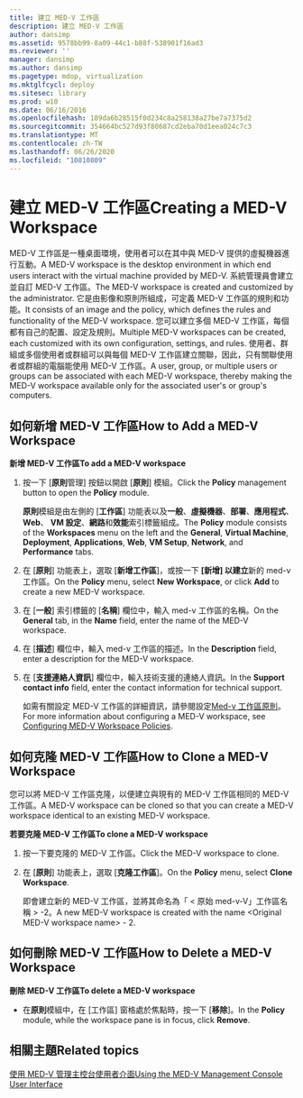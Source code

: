 ```yaml
---
title: 建立 MED-V 工作區
description: 建立 MED-V 工作區
author: dansimp
ms.assetid: 9578bb99-8a09-44c1-b88f-538901f16ad3
ms.reviewer: ''
manager: dansimp
ms.author: dansimp
ms.pagetype: mdop, virtualization
ms.mktglfcycl: deploy
ms.sitesec: library
ms.prod: w10
ms.date: 06/16/2016
ms.openlocfilehash: 189da6b28515f0d234c8a258138a27be7a7375d2
ms.sourcegitcommit: 354664bc527d93f80687cd2eba70d1eea024c7c3
ms.translationtype: MT
ms.contentlocale: zh-TW
ms.lasthandoff: 06/26/2020
ms.locfileid: "10810809"
---
```

# <span data-ttu-id="8d662-103">建立 MED-V 工作區</span><span class="sxs-lookup"><span data-stu-id="8d662-103">Creating a MED-V Workspace</span></span>


<span data-ttu-id="8d662-104">MED-V 工作區是一種桌面環境，使用者可以在其中與 MED-V 提供的虛擬機器進行互動。</span><span class="sxs-lookup"><span data-stu-id="8d662-104">A MED-V workspace is the desktop environment in which end users interact with the virtual machine provided by MED-V.</span></span> <span data-ttu-id="8d662-105">系統管理員會建立並自訂 MED-V 工作區。</span><span class="sxs-lookup"><span data-stu-id="8d662-105">The MED-V workspace is created and customized by the administrator.</span></span> <span data-ttu-id="8d662-106">它是由影像和原則所組成，可定義 MED-V 工作區的規則和功能。</span><span class="sxs-lookup"><span data-stu-id="8d662-106">It consists of an image and the policy, which defines the rules and functionality of the MED-V workspace.</span></span> <span data-ttu-id="8d662-107">您可以建立多個 MED-V 工作區，每個都有自己的配置、設定及規則。</span><span class="sxs-lookup"><span data-stu-id="8d662-107">Multiple MED-V workspaces can be created, each customized with its own configuration, settings, and rules.</span></span> <span data-ttu-id="8d662-108">使用者、群組或多個使用者或群組可以與每個 MED-V 工作區建立關聯，因此，只有關聯使用者或群組的電腦能使用 MED-V 工作區。</span><span class="sxs-lookup"><span data-stu-id="8d662-108">A user, group, or multiple users or groups can be associated with each MED-V workspace, thereby making the MED-V workspace available only for the associated user's or group's computers.</span></span>

## <span data-ttu-id="8d662-109">如何新增 MED-V 工作區</span><span class="sxs-lookup"><span data-stu-id="8d662-109">How to Add a MED-V Workspace</span></span>


**<span data-ttu-id="8d662-110">新增 MED-V 工作區</span><span class="sxs-lookup"><span data-stu-id="8d662-110">To add a MED-V workspace</span></span>**

1.  <span data-ttu-id="8d662-111">按一下 [**原則**管理] 按鈕以開啟 [**原則**] 模組。</span><span class="sxs-lookup"><span data-stu-id="8d662-111">Click the **Policy** management button to open the **Policy** module.</span></span>

    <span data-ttu-id="8d662-112">**原則**模組是由左側的 [**工作區**] 功能表以及**一般**、**虛擬機器**、**部署**、**應用程式**、 **Web**、 **VM 設定**、**網路**和**效能**索引標籤組成。</span><span class="sxs-lookup"><span data-stu-id="8d662-112">The **Policy** module consists of the **Workspaces** menu on the left and the **General**, **Virtual Machine**, **Deployment**, **Applications**, **Web**, **VM Setup**, **Network**, and **Performance** tabs.</span></span>

2.  <span data-ttu-id="8d662-113">在 [**原則**] 功能表上，選取 [**新增工作區**]，或按一下 **[新增] 以建立**新的 med-v 工作區。</span><span class="sxs-lookup"><span data-stu-id="8d662-113">On the **Policy** menu, select **New Workspace**, or click **Add** to create a new MED-V workspace.</span></span>

3.  <span data-ttu-id="8d662-114">在 [**一般**] 索引標籤的 [**名稱**] 欄位中，輸入 med-v 工作區的名稱。</span><span class="sxs-lookup"><span data-stu-id="8d662-114">On the **General** tab, in the **Name** field, enter the name of the MED-V workspace.</span></span>

4.  <span data-ttu-id="8d662-115">在 [**描述**] 欄位中，輸入 med-v 工作區的描述。</span><span class="sxs-lookup"><span data-stu-id="8d662-115">In the **Description** field, enter a description for the MED-V workspace.</span></span>

5.  <span data-ttu-id="8d662-116">在 [**支援連絡人資訊**] 欄位中，輸入技術支援的連絡人資訊。</span><span class="sxs-lookup"><span data-stu-id="8d662-116">In the **Support contact info** field, enter the contact information for technical support.</span></span>

    <span data-ttu-id="8d662-117">如需有關設定 MED-V 工作區的詳細資訊，請參閱設定[Med-v 工作區原則](configuring-med-v-workspace-policies.md)。</span><span class="sxs-lookup"><span data-stu-id="8d662-117">For more information about configuring a MED-V workspace, see [Configuring MED-V Workspace Policies](configuring-med-v-workspace-policies.md).</span></span>

## <span data-ttu-id="8d662-118">如何克隆 MED-V 工作區</span><span class="sxs-lookup"><span data-stu-id="8d662-118">How to Clone a MED-V Workspace</span></span>


<span data-ttu-id="8d662-119">您可以將 MED-V 工作區克隆，以便建立與現有的 MED-V 工作區相同的 MED-V 工作區。</span><span class="sxs-lookup"><span data-stu-id="8d662-119">A MED-V workspace can be cloned so that you can create a MED-V workspace identical to an existing MED-V workspace.</span></span>

**<span data-ttu-id="8d662-120">若要克隆 MED-V 工作區</span><span class="sxs-lookup"><span data-stu-id="8d662-120">To clone a MED-V workspace</span></span>**

1.  <span data-ttu-id="8d662-121">按一下要克隆的 MED-V 工作區。</span><span class="sxs-lookup"><span data-stu-id="8d662-121">Click the MED-V workspace to clone.</span></span>

2.  <span data-ttu-id="8d662-122">在 [**原則**] 功能表上，選取 [**克隆工作區**]。</span><span class="sxs-lookup"><span data-stu-id="8d662-122">On the **Policy** menu, select **Clone Workspace**.</span></span>

    <span data-ttu-id="8d662-123">即會建立新的 MED-V 工作區，並將其命名為「 &lt; 原始 med-v-V」工作區名稱 &gt; -2。</span><span class="sxs-lookup"><span data-stu-id="8d662-123">A new MED-V workspace is created with the name &lt;Original MED-V workspace name&gt; - 2.</span></span>

## <span data-ttu-id="8d662-124">如何刪除 MED-V 工作區</span><span class="sxs-lookup"><span data-stu-id="8d662-124">How to Delete a MED-V Workspace</span></span>


**<span data-ttu-id="8d662-125">刪除 MED-V 工作區</span><span class="sxs-lookup"><span data-stu-id="8d662-125">To delete a MED-V workspace</span></span>**

-   <span data-ttu-id="8d662-126">在**原則**模組中，在 [工作區] 窗格處於焦點時，按一下 [**移除**]。</span><span class="sxs-lookup"><span data-stu-id="8d662-126">In the **Policy** module, while the workspace pane is in focus, click **Remove**.</span></span>

## <span data-ttu-id="8d662-127">相關主題</span><span class="sxs-lookup"><span data-stu-id="8d662-127">Related topics</span></span>


[<span data-ttu-id="8d662-128">使用 MED-V 管理主控台使用者介面</span><span class="sxs-lookup"><span data-stu-id="8d662-128">Using the MED-V Management Console User Interface</span></span>](using-the-med-v-management-console-user-interface.md)

 

 





